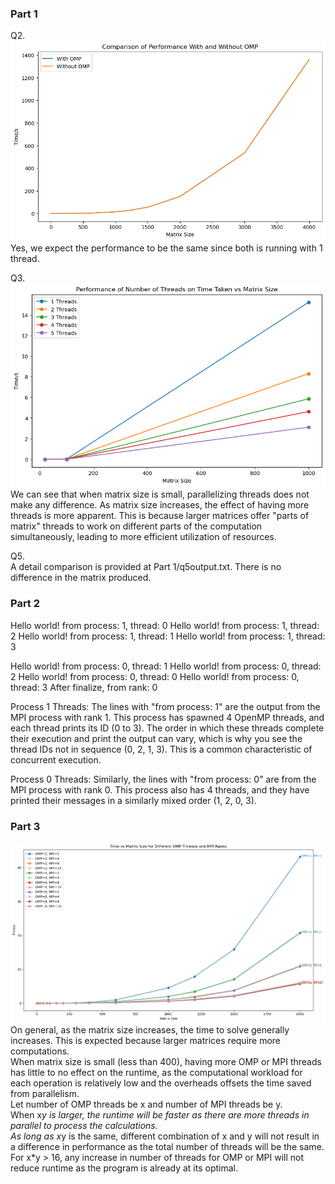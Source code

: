 ### Part 1
Q2.  
![Optional Alt Text](Part1/q2.png)
Yes, we expect the performance to be the same since both is running with 1 thread.  

Q3.  
![Optional Alt Text](Part1/q3.png)
We can see that when matrix size is small, parallelizing threads does not make any difference. As matrix size increases, the effect of having more threads is more apparent. This is because larger matrices offer "parts of matrix" threads to work on different parts of the computation simultaneously, leading to more efficient utilization of resources.  
  
Q5.  
A detail comparison is provided at Part 1/q5output.txt. There is no difference in the matrix produced.  

### Part 2
Hello world! from process: 1, thread: 0
Hello world! from process: 1, thread: 2
Hello world! from process: 1, thread: 1
Hello world! from process: 1, thread: 3

Hello world! from process: 0, thread: 1
Hello world! from process: 0, thread: 2
Hello world! from process: 0, thread: 0
Hello world! from process: 0, thread: 3
After finalize, from rank: 0

Process 1 Threads: The lines with "from process: 1" are the output from the MPI process with rank 1. This process has spawned 4 OpenMP threads, and each thread prints its ID (0 to 3). The order in which these threads complete their execution and print the output can vary, which is why you see the thread IDs not in sequence (0, 2, 1, 3). This is a common characteristic of concurrent execution.

Process 0 Threads: Similarly, the lines with "from process: 0" are from the MPI process with rank 0. This process also has 4 threads, and they have printed their messages in a similarly mixed order (1, 2, 0, 3).

### Part 3
![Optional Alt Text](Part3/output.png)
On general, as the matrix size increases, the time to solve generally increases. This is expected because larger matrices require more computations.  
When matrix size is small (less than 400), having more OMP or MPI threads has little to no effect on the runtime, as the computational workload for each operation is relatively low and the overheads offsets the time saved from parallelism.  
Let number of OMP threads be x and number of MPI threads be y.  
When x*y is larger, the runtime will be faster as there are more threads in parallel to process the calculations.  
As long as x*y is the same, different combination of x and y will not result in a difference in performance as the total number of threads will be the same.  
For x*y > 16, any increase in number of threads for OMP or MPI will not reduce runtime as the program is already at its optimal.
